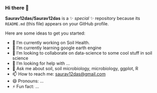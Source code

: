 ### Hi there 👋

**Saurav12das/Saurav12das** is a ✨ _special_ ✨ repository because its `README.md` (this file) appears on your GitHub profile.

Here are some ideas to get you started:

- 🔭 I’m currently working on Soil Health.
- 🌱 I’m currently learning google earth engine
- 👯 I’m looking to collaborate on data-science to some cool stuff in soil science
- 🤔 I’m looking for help with ...
- 💬 Ask me about soil, soil microbiology, microbiology, ggplot, R
- 📫 How to reach me: saurav12das@gmail.com
- 😄 Pronouns: ...
- ⚡ Fun fact: ...

